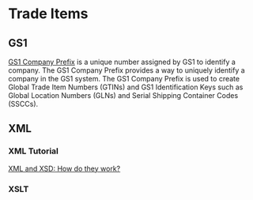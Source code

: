 # Trade Items

## GS1

[GS1 Company Prefix](https://www.gs1.org/standards/id-keys/company-prefix)
is a unique number assigned by GS1 to identify a company. The GS1 Company Prefix provides a way to uniquely identify a company in the GS1 system.
The GS1 Company Prefix is used to create Global Trade Item Numbers (GTINs) and GS1 Identification Keys such as Global Location Numbers (GLNs)
and Serial Shipping Container Codes (SSCCs).


## XML

### XML Tutorial
[XML and XSD: How do they work?](https://youtube.com/playlist?list=PL73qvSDlAVViXEuAWaRFKul4gmYX9D-qL&si=5fy5G17y5ctcnnAc)

### XSLT
[](https://stackoverflow.com/questions/9938304/how-to-create-an-xsl-file-which-access-a-properties-file-in-order-for-an-xml-to)
[](https://stackoverflow.com/questions/5908668/use-xsl-to-output-plain-text)

